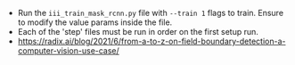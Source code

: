 - Run the `iii_train_mask_rcnn.py` file with `--train 1` flags to train. Ensure to modify the value params inside the file.
- Each of the 'step' files must be run in order on the first setup run.
- https://radix.ai/blog/2021/6/from-a-to-z-on-field-boundary-detection-a-computer-vision-use-case/
